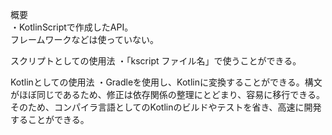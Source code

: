 概要<br>
・KotlinScriptで作成したAPI。<br>
フレームワークなどは使っていない。<br>

スクリプトとしての使用法
・「kscript ファイル名」で使うことができる。<br>

Kotlinとしての使用法
・Gradleを使用し、Kotlinに変換することができる。構文がほぼ同じであるため、修正は依存関係の整理にとどまり、容易に移行できる。そのため、コンパイラ言語としてのKotlinのビルドやテストを省き、高速に開発することができる。
